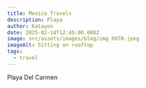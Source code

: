 ```yaml
---
title: Mexico Travels
description: Playa
author: Katayon
date: 2025-02-14T12:45:00.000Z
image: src/assets/images/blog/img_0970.jpeg
imageAlt: Sitting on rooftop
tags:
  - travel
---
```

Playa Del Carmen

